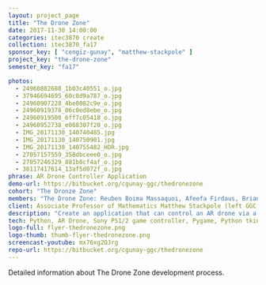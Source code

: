 ```yaml
---
layout: project_page
title: "The Drone Zone"
date: 2017-11-30 14:00:00
categories: itec3870 create
collection: itec3870_fa17
sponsor_key: [ "cengiz-gunay", "matthew-stackpole" ]
project_key: "the-drone-zone"
semester_key: "fa17"

photos:
  - 24960882688_1b03c40551_o.jpg
  - 37946694695_60c8d9a787_o.jpg
  - 24960907228_4be8082c9e_o.jpg
  - 24960919378_06c0ed8ebe_o.jpg
  - 24960919508_6ff7c05418_o.jpg
  - 24960952738_e068307f20_o.jpg
  - IMG_20171130_140740485.jpg
  - IMG_20171130_140750901.jpg
  - IMG_20171130_140755482_HDR.jpg
  - 27057157559_358dbceee0_o.jpg
  - 27057246329_881b8cf4af_o.jpg
  - 38117417614_13af5d072f_o.jpg
phrase: AR Drone Controller Application
demo-url: https://bitbucket.org/cgunay-ggc/thedronezone
cohort: "The Dronze Zone"
members: "The Drone Zone: Reuben Boima Massaquoi, Afeefa Firdaus, Brian Bailey"
client: Associate Professor of Mathematics Matthew Stackpole (left GGC in Dec 2017)
description: "Create an application that can control an AR drone via a controller. Log data in a csv file: X velocity, Y velocity, Z velocity, Altitude, Pitch, and Roll. Motivation - Graph and use the data to create math problems for students."
tech: Python, AR Drone, Sony PS1/2 game controller, Pygame, Python tkinter/tcl.
logo-full: flyer-thedronezone.png
logo-thumb: thumb-flyer-thedronezone.png
screencast-youtube: mx76xg2OJrg
repo-url: https://bitbucket.org/cgunay-ggc/thedronezone
---
```


Detailed information about The Drone Zone development process.

<!-- lightgallery -->
<script src="https://code.jquery.com/jquery-2.2.4.min.js"></script>
<script src="https://cdn.jsdelivr.net/lightgallery/1.3.7/js/lightgallery.min.js"></script>
<script src="https://cdn.jsdelivr.net/g/lg-zoom"></script>

<script type="text/javascript">
    $(document).ready(function() {
    $("body").lightGallery({
    zoom: true,
    selector: 'a#lightgallery',
    selectWithin: 'body'
    }); 
    });
</script>

[ggc]: http://www.ggc.edu
[gunay-ggc]: http://www.ggc.edu/about-ggc/directory/cengiz-gunay
